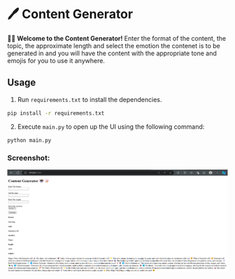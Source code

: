 # 🖊️ Content Generator

🤖📝 **Welcome to the Content Generator!** 
Enter the format of the content, the topic, the approximate length and select the emotion the contenet is to be generated in and you will have the content with the appropriate tone and emojis for you to use it anywhere.


## Usage
1. Run `requirements.txt` to install the dependencies.

```bash
pip install -r requirements.txt
```
2. Execute `main.py` to open up the UI using the following command:

```bash
python main.py
```
### Screenshot:
![App Screenshot](https://github.com/Satyajeet-code/Generative-AI/blob/main/Content%20Generator/Screenshot%202024-07-23%20153415.png)
